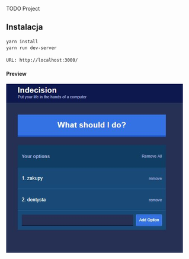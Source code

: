 TODO Project

## Instalacja

```bash
yarn install
yarn run dev-server

URL: http://localhost:3000/
```
#### Preview

![sass-js-coding-test screenshot](https://github.com/andrzejbajuk79/ToDo-react/blob/master/src/assets/todo.JPG?raw=true)
